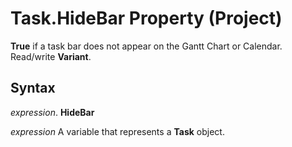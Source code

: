 
# Task.HideBar Property (Project)

 **True** if a task bar does not appear on the Gantt Chart or Calendar. Read/write **Variant**.


## Syntax

 _expression_. **HideBar**

 _expression_ A variable that represents a **Task** object.


